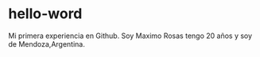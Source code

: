 # hello-word
Mi primera experiencia en Github.
Soy Maximo Rosas tengo 20 años y soy de Mendoza,Argentina.
